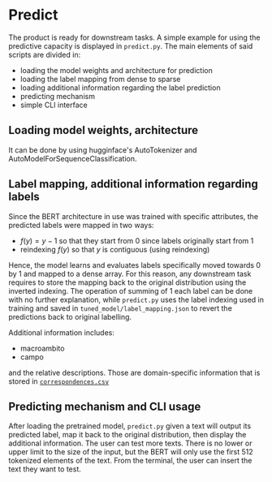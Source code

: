# Predict

The product is ready for downstream tasks. A simple example for using the predictive capacity is displayed in `predict.py`. The main elements of said scripts are divided in:

-   loading the model weights and architecture for prediction
-   loading the label mapping from dense to sparse
-   loading additional information regarding the label prediction
-   predicting mechanism
-   simple CLI interface

## Loading model weights, architecture

It can be done by using hugginface's AutoTokenizer and AutoModelForSequenceClassification.

## Label mapping, additional information regarding labels

Since the BERT architecture in use was trained with specific attributes, the predicted labels were mapped in two ways:

-   $f(y) = y-1$ so that they start from 0 since labels originally start from 1
-   reindexing $f(y)$ so that $y$ is contiguous (using reindexing)

Hence, the model learns and evaluates labels specifically moved towards 0 by 1 and mapped to a dense array. For this reason, any downstream task requires to store the mapping back to the original distribution using the inverted indexing. The operation of summing of 1 each label can be done with no further explanation, while `predict.py` uses the label indexing used in training and saved in `tuned_model/label_mapping.json` to revert the predictions back to original labelling.

Additional information includes:

-   macroambito
-   campo

and the relative descriptions. Those are domain-specific information that is stored in [`correspondences.csv`]()

## Predicting mechanism and CLI usage

After loading the pretrained model, ```predict.py``` given a text will output its predicted label, map it back to the original distribution, then display the additional information. 
The user can test more texts. There is no lower or upper limit to the size of the input, but the BERT will only use the first 512 tokenized elements of the text. 
From the terminal, the user can insert the text they want to test. 




